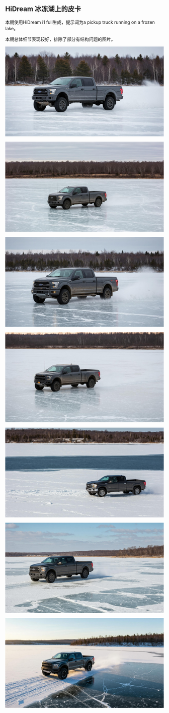 ## HiDream 冰冻湖上的皮卡

本期使用HiDream i1 full生成，提示词为a pickup truck running on a frozen lake。

本期总体细节表现较好，排除了部分有结构问题的图片。

![ComfyUI_00011_.jpg](https://github.com/Willian7004/media-blog/blob/main/files/202505/2025051208/ComfyUI_00011_.jpg?raw=true)

![ComfyUI_00012_.jpg](https://github.com/Willian7004/media-blog/blob/main/files/202505/2025051208/ComfyUI_00012_.jpg?raw=true)

![ComfyUI_00013_.jpg](https://github.com/Willian7004/media-blog/blob/main/files/202505/2025051208/ComfyUI_00013_.jpg?raw=true)

![ComfyUI_00014_.jpg](https://github.com/Willian7004/media-blog/blob/main/files/202505/2025051208/ComfyUI_00014_.jpg?raw=true)

![ComfyUI_00015_.jpg](https://github.com/Willian7004/media-blog/blob/main/files/202505/2025051208/ComfyUI_00015_.jpg?raw=true)

![ComfyUI_00018_.jpg](https://github.com/Willian7004/media-blog/blob/main/files/202505/2025051208/ComfyUI_00018_.jpg?raw=true)

![ComfyUI_00020_.jpg](https://github.com/Willian7004/media-blog/blob/main/files/202505/2025051208/ComfyUI_00020_.jpg?raw=true)